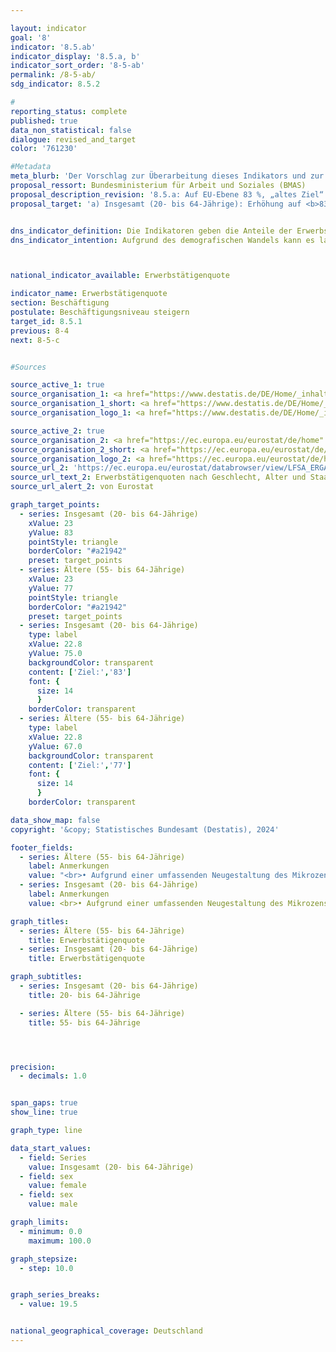 ```yaml
---

layout: indicator        
goal: '8'        
indicator: '8.5.ab'        
indicator_display: '8.5.a, b'        
indicator_sort_order: '8-5-ab'        
permalink: /8-5-ab/        
sdg_indicator: 8.5.2        

#
reporting_status: complete        
published: true        
data_non_statistical: false        
dialogue: revised_and_target
color: '761230'

#Metadata     
meta_blurb: 'Der Vorschlag zur Überarbeitung dieses Indikators und zur Änderung des Ziels wurde eingebracht vom Bundesministerium für Arbeit und Soziales (BMAS).'
proposal_ressort: Bundesministerium für Arbeit und Soziales (BMAS)
proposal_description_revision: '8.5.a: Auf EU-Ebene 83 %, „altes Ziel“ erreicht, deshalb für Deutschland Überarbeitung, Anpassung an EU.<br>8.5.b: Ziel auch schon überschritten (73,2 %). Altersspanne anpassen auf 55-64 Jahre, anpassen auf EU 2030-Ziel. Neuer Zielwert 77 % 2030.'
proposal_target: 'a) Insgesamt (20- bis 64-Jährige): Erhöhung auf <b>83 Prozent</b> bis 2030<br>b) Ältere (<b>55</b>- bis 64-Jährige): Erhöhung auf <b>77 Prozent</b> bis 2030'


dns_indicator_definition: Die Indikatoren geben die Anteile der Erwerbstätigen im Alter von 20&nbsp;bis 64&nbsp;Jahren (8.5.a) und im Alter von 60&nbsp;bis 64&nbsp;Jahren (8.5.b) jeweils gemessen an der Gesamtbevölkerung derselben Altersklasse an.        
dns_indicator_intention: Aufgrund des demografischen Wandels kann es langfristig zu einem Mangel an Fachkräften in Deutschland kommen. Gleichzeitig droht eine zunehmende Unterfinanzierung der sozialen Sicherungssysteme. Das vorhandene Arbeitskräftepotenzial ist daher künftig besser auszuschöpfen. Die Erwerbstätigenquote, das heißt der Anteil der Erwerbstätigen an der Bevölkerung im erwerbsfähigen Alter (20- bis 64-Jährige), soll bis zum Jahr 2030&nbsp;auf 78&nbsp;% erhöht werden. Außerdem ist es das Ziel der Bundesregierung, dass bis 2030&nbsp;die Erwerbstätigenquote der Älteren (60- bis 64-Jährige) 60&nbsp;% beträgt.     



national_indicator_available: Erwerbstätigenquote

indicator_name: Erwerbstätigenquote        
section: Beschäftigung        
postulate: Beschäftigungsniveau steigern        
target_id: 8.5.1        
previous: 8-4        
next: 8-5-c           


#Sources        

source_active_1: true
source_organisation_1: <a href="https://www.destatis.de/DE/Home/_inhalt.html" target="_blank">Statistisches Bundesamt</a>
source_organisation_1_short: <a href="https://www.destatis.de/DE/Home/_inhalt.html" target="_blank">Statistisches Bundesamt</a>
source_organisation_logo_1: <a href="https://www.destatis.de/DE/Home/_inhalt.html" target="_blank"><img src="https://dns-indikatoren.de/public/OrgImgDe/destatis.png" alt="Statistisches Bundesamt" title=" Klicken Sie hier um zur Homepage der Organisation Statistisches Bundesamt zu gelangen." style="height:60px; width:148px; border:transparent"/></a>

source_active_2: true
source_organisation_2: <a href="https://ec.europa.eu/eurostat/de/home" target="_blank" onclick="return confirm_alert('von Eurostat', 'De')">Eurostat</a>
source_organisation_2_short: <a href="https://ec.europa.eu/eurostat/de/home" target="_blank" onclick="return confirm_alert('von Eurostat', 'De')">Eurostat</a>
source_organisation_logo_2: <a href="https://ec.europa.eu/eurostat/de/home" target="_blank" onclick="return confirm_alert('von Eurostat', 'De')"><img src="https://dns-indikatoren.de/public/OrgImgDe/eurostat.png" alt="Eurostat" title=" Klicken Sie hier um zur Homepage der Organisation Eurostat zu gelangen." style="height:60px; width:148px; border:transparent"/></a>
source_url_2: 'https://ec.europa.eu/eurostat/databrowser/view/LFSA_ERGAN__custom_6067281/default/table?lang=de'
source_url_text_2: Erwerbstätigenquoten nach Geschlecht, Alter und Staatsangehörigkeit
source_url_alert_2: von Eurostat      

graph_target_points:
  - series: Insgesamt (20- bis 64-Jährige)
    xValue: 23
    yValue: 83
    pointStyle: triangle
    borderColor: "#a21942"
    preset: target_points
  - series: Ältere (55- bis 64-Jährige)
    xValue: 23
    yValue: 77
    pointStyle: triangle
    borderColor: "#a21942"
    preset: target_points
  - series: Insgesamt (20- bis 64-Jährige)
    type: label
    xValue: 22.8
    yValue: 75.0
    backgroundColor: transparent
    content: ['Ziel:','83']
    font: {
      size: 14
      }
    borderColor: transparent
  - series: Ältere (55- bis 64-Jährige)
    type: label
    xValue: 22.8
    yValue: 67.0
    backgroundColor: transparent
    content: ['Ziel:','77']
    font: {
      size: 14
      }
    borderColor: transparent        

data_show_map: false        
copyright: '&copy; Statistisches Bundesamt (Destatis), 2024'        

footer_fields:
  - series: Ältere (55- bis 64-Jährige)
    label: Anmerkungen
    value: "<br>• Aufgrund einer umfassenden Neugestaltung des Mikrozensus ist ein Vergleich der Daten des Erhebungsjahres 2020&nbsp;mit den Vorjahren nur eingeschränkt möglich (Zeitreihenbruch).<br>• Die Ergebnisse ab 2011, 2012&nbsp;und 2020&nbsp;sind jeweils nur eingeschränkt mit den Vorjahren vergleichbar.<br>• Bundesländer: <br>&nbsp;&nbsp;- Sonderauswertung basierend auf Daten folgender Datenquelle: Statistische Ämter des Bundes und der Länder.<br>• Bremen:<br>&nbsp;&nbsp;- Männer 2010&nbsp;eingeschränkter Aussagewert.<br>&nbsp;&nbsp;- Frauen 2010&nbsp;bis 2012&nbsp;sowie 2015&nbsp;eingeschränkter Aussagewert.<br>• Saarland: <br>&nbsp;&nbsp;- Frauen 2010&nbsp;eingeschränkter Aussagewert."
  - series: Insgesamt (20- bis 64-Jährige)
    label: Anmerkungen
    value: <br>• Aufgrund einer umfassenden Neugestaltung des Mikrozensus ist ein Vergleich der Daten des Erhebungsjahres 2020&nbsp;mit den Vorjahren nur eingeschränkt möglich (Zeitreihenbruch).<br>• Die Ergebnisse ab 2011, 2012&nbsp;und 2020&nbsp;sind jeweils nur eingeschränkt mit den Vorjahren vergleichbar.        

graph_titles:
  - series: Ältere (55- bis 64-Jährige)
    title: Erwerbstätigenquote
  - series: Insgesamt (20- bis 64-Jährige)
    title: Erwerbstätigenquote        

graph_subtitles:
  - series: Insgesamt (20- bis 64-Jährige)
    title: 20- bis 64-Jährige

  - series: Ältere (55- bis 64-Jährige)
    title: 55- bis 64-Jährige




precision:
  - decimals: 1.0


span_gaps: true        
show_line: true        

graph_type: line        

data_start_values:
  - field: Series
    value: Insgesamt (20- bis 64-Jährige)
  - field: sex
    value: female
  - field: sex
    value: male        

graph_limits:
  - minimum: 0.0
    maximum: 100.0        

graph_stepsize:
  - step: 10.0


graph_series_breaks:
  - value: 19.5


national_geographical_coverage: Deutschland                
---
```

